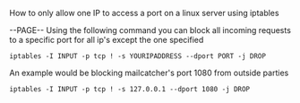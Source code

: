 How to only allow one IP to access a port on a linux server using iptables

--PAGE--
Using the following command you can block all incoming requests to a specific port for all ip's except the one specified

    iptables -I INPUT -p tcp ! -s YOURIPADDRESS --dport PORT -j DROP
  
An example would be blocking mailcatcher's port 1080 from outside parties

    iptables -I INPUT -p tcp ! -s 127.0.0.1 --dport 1080 -j DROP
